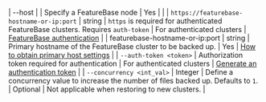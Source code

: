 | --host |  | Specify a FeatureBase node | Yes |  |
| `https://featurebase-hostname-or-ip:port` | string | `https` is required for authenticated FeatureBase clusters. Requires `auth-token` | For authenticated clusters | [FeatureBase authentication](/docs/community/com-config/com-config-authentication) |
| featurebase-hostname-or-ip:port | string | Primary hostname of the FeatureBase cluster to be backed up. | Yes | [How to obtain primary host settings](/) |
| `--auth-token <token>` | Authorization token required for authentication | For authenticated clusters | [Generate an authentication token](/docs/community/com-config/com-config-auth-key) |
| `--concurrency <int_val>` | Integer | Define a concurrency value to increase the number of files backed up. Defaults to `1`. | Optional | Not applicable when restoring to new clusters. |
